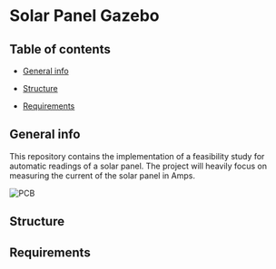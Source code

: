 # Solar Panel Gazebo 
## Table of contents
* [General info](#general-info)
* [Structure](#general-info)

* [Requirements](#Requirements)

## General info
This repository contains the implementation of a feasibility study for automatic readings of a solar panel. The project will heavily focus on measuring the current of the solar panel in Amps.

![PCB](image/20191121_154604.jpg)

## Structure 


## Requirements


